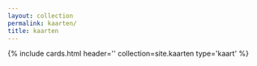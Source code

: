 ```yaml
---
layout: collection
permalink: kaarten/
title: kaarten
---
```

{% include cards.html header='' collection=site.kaarten type='kaart' %}